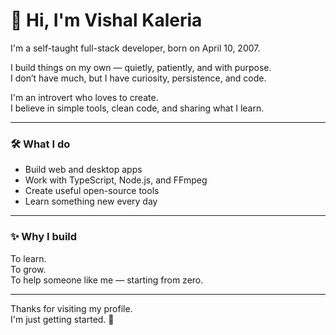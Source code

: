# 👋 Hi, I'm Vishal Kaleria

I'm a self-taught full-stack developer, born on April 10, 2007.

I build things on my own — quietly, patiently, and with purpose.  
I don’t have much, but I have curiosity, persistence, and code.

I'm an introvert who loves to create.  
I believe in simple tools, clean code, and sharing what I learn.

---

### 🛠 What I do

- Build web and desktop apps  
- Work with TypeScript, Node.js, and FFmpeg  
- Create useful open-source tools  
- Learn something new every day  

---

### ✨ Why I build

To learn.  
To grow.  
To help someone like me — starting from zero.

---

Thanks for visiting my profile.  
I'm just getting started. 🚀
